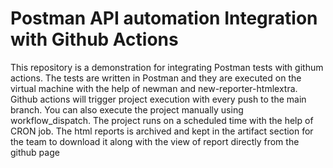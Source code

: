 # Postman API automation Integration with Github Actions

This repository is a demonstration for integrating Postman tests with githum actions. 
The tests are written in Postman and they are executed on the virtual machine with the help of newman and new-reporter-htmlextra. 
Github actions will trigger project execution with every push to the main branch. 
You can also execute the project manually using workflow_dispatch. The project runs on a scheduled time with the help of CRON job. 
The html reports is archived and kept in the artifact section for the team to download it along with the view of report directly from the github page
